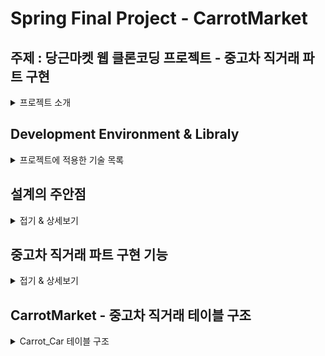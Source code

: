 # Spring Final Project - CarrotMarket

## 주제 : 당근마켓 웹 클론코딩 프로젝트 - 중고차 직거래 파트 구현
<details>
  <summary>프로젝트 소개</summary>

  - 국비 교육원 시절 파이널 프로젝트를 진행하며, 팀원들과 협의하여 무엇을 만들어 볼까?<br>
  하고 고민하다가 모두가 FE 보다는 BE쪽에 더 많은 흥미를 느끼고 있어서,<br>
  만들어 보고 싶은 기능들을 토론하여 정리하고 추려 보니<br>
  중고거래 플랫폼으로 유명한 "**당근마켓**" 웹 사이트가 적합 하겠다는<br>
  결론이 나오게 되어 진행하게 되었습니다.<br>

  - 해당 프로젝트는 프론트엔트 부분은 원본 사이트와 유사하게 개발 되었고,<br>
    백엔드 부분을 더 중점적으로 개발하게 된 첫 클론 코딩 팀 프로젝트 입니다.

  - **본 ReadMe 파일은 전체 프로젝트의 일부만 있으며,<br>
    필자 본인이 작업한 파트에 대한 내용만 게시되어 있음을 알려드립니다.**
  
  - **개발기간 : 23.05.15 ~ 23.6.13**

</details>

## Development Environment & Libraly
<details>
  <summary>프로젝트에 적용한 기술 목록</summary>
  
- **BE : Java(jdk15.0.2 version), SpringFramework(5.3.26 version) - Spring Legacy Project, Mybatis, Maven**
- **FE : HTML5, CSS3, JSP(Servlet), J-Query(A-Jax), JavaScript, BootStrap4**
- **DB : Oracle (DB & SQL)**
- **Server(WAS) : Apache Tomcat 9.0**
- **IDE(TOOL) : STS(3.9.18 version), SQLDEVELOPER(Oracle11g)**

</details>

## 설계의 주안점
<details>
  <summary>접기 & 상세보기</summary><br>

  - **당근마켓 웹 사이트에는 로그인/회원가입 기능이 QR코드로 인증받아서 앱과 연동되도록<br>
      처리 되어 있어서 별도로 로그인/회원가입 기능을 추가하였습니다.**
  - 프론트단 디자인은 벤치마킹한 원본 사이트와 최대한 비슷하게 구현 하였습니다.
  - 백엔드 부분을 중점적으로 개발 하였습니다.
</details>

## 중고차 직거래 파트 구현 기능
<details>
  <summary>접기 & 상세보기</summary><br>
  
- **로그인/회원가입**
- **게시판 (C, R, U, D) 기능 구현 (쇼핑몰 이미지 리스트 형식)**
- **파일 업로드 & 다운로드 기능 구현, 업로드 이미지 썸네일 형식으로 출력 (구현)**
- **페이징 처리**
- **카카오맵 api 연동**

</details>

## CarrotMarket - 중고차 직거래 테이블 구조
<details>
<summary>Carrot_Car 테이블 구조</summary>
  
![carrot_car - DB 테이블 구조](https://github.com/itrecipe/carrotmarket_project/assets/40875025/5174a4fc-688b-47e5-b287-f3bcd23016b3)
</details>


